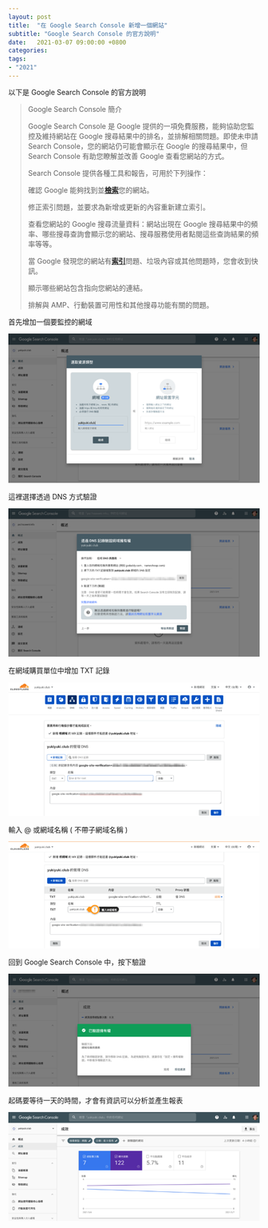 ```yaml
---
layout: post
title:  "在 Google Search Console 新增一個網站"
subtitle: "Google Search Console 的官方說明"
date:   2021-03-07 09:00:00 +0800
categories:
tags:
- "2021"
---
```


以下是 Google Search Console 的官方說明

> Google Search Console 簡介
>
> Google Search Console 是 Google 提供的一項免費服務，能夠協助您監控及維持網站在 Google 搜尋結果中的排名，並排解相關問題。即使未申請 Search Console，您的網站仍可能會顯示在 Google 的搜尋結果中，但 Search Console 有助您瞭解並改善 Google 查看您網站的方式。
>
> Search Console 提供各種工具和報告，可用於下列操作：
>
> 確認 Google 能夠找到並[**檢索**](https://support.google.com/webmasters/answer/7643418)您的網站。
>
> 修正索引問題，並要求為新增或更新的內容重新建立索引。
>
> 查看您網站的 Google 搜尋流量資料：網站出現在 Google 搜尋結果中的頻率、哪些搜尋查詢會顯示您的網站、搜尋服務使用者點閱這些查詢結果的頻率等等。
>
> 當 Google 發現您的網站有[**索引**](https://support.google.com/webmasters/answer/7643011)問題、垃圾內容或其他問題時，您會收到快訊。
>
> 顯示哪些網站包含指向您網站的連結。
>
> 排解與 AMP、行動裝置可用性和其他搜尋功能有關的問題。

首先增加一個要監控的網域

![](/images/medium/1____KtotncO07GarAz__YaQY2A.png)

這裡選擇透過 DNS 方式驗證

![](/images/medium/1__ztyhCe89WcIS__N6h__lYW1w.png)

在網域購買單位中增加 TXT 記錄

![](/images/medium/1__ZLigU9f7vtMypU24k2TjQQ.png)

輸入 @ 或網域名稱 ( 不帶子網域名稱 )

![](/images/medium/1__OChh92zfREOtvLKfs45jbQ.png)

回到 Google Search Console 中，按下驗證

![](/images/medium/1__FaI5JzTs5IhvvMJzVCQIqg.png)

起碼要等待一天的時間，才會有資訊可以分析並產生報表

![](/images/medium/1__BPpICmVxu0P6fhnu__bcBTQ.png)